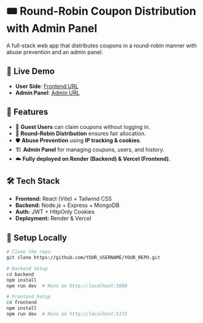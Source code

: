 # 🎟️ Round-Robin Coupon Distribution with Admin Panel

A full-stack web app that distributes coupons in a round-robin manner with abuse prevention and an admin panel.

## 🚀 Live Demo
- **User Side**: [Frontend URL](https://your-frontend.vercel.app)
- **Admin Panel**: [Admin URL](https://your-frontend.vercel.app/admin)

## 📌 Features
- 🎁 **Guest Users** can claim coupons without logging in.
- 🔄 **Round-Robin Distribution** ensures fair allocation.
- 🛡️ **Abuse Prevention** using **IP tracking & cookies**.
- 🏗️ **Admin Panel** for managing coupons, users, and history.
- ☁️ **Fully deployed on Render (Backend) & Vercel (Frontend).**

## 🛠️ Tech Stack
- **Frontend:** React (Vite) + Tailwind CSS
- **Backend:** Node.js + Express + MongoDB
- **Auth:** JWT + HttpOnly Cookies
- **Deployment:** Render & Vercel

## 📝 Setup Locally
```bash
# Clone the repo
git clone https://github.com/YOUR_USERNAME/YOUR_REPO.git

# Backend Setup
cd backend
npm install
npm run dev  # Runs on http://localhost:5000

# Frontend Setup
cd frontend
npm install
npm run dev  # Runs on http://localhost:5173

